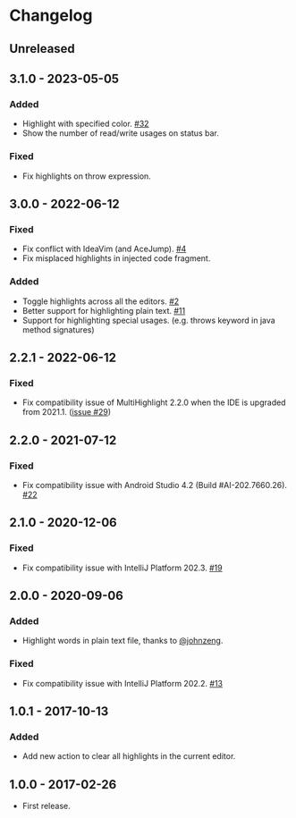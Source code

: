 <!-- Keep a Changelog guide -> https://keepachangelog.com -->

# Changelog

## Unreleased

## 3.1.0 - 2023-05-05

### Added
- Highlight with specified color. [#32](https://github.com/huoguangjin/MultiHighlight/issues/32)
- Show the number of read/write usages on status bar.

### Fixed
- Fix highlights on throw expression.

## 3.0.0 - 2022-06-12

### Fixed
- Fix conflict with IdeaVim (and AceJump). [#4](https://github.com/huoguangjin/MultiHighlight/issues/4)
- Fix misplaced highlights in injected code fragment.

### Added
- Toggle highlights across all the editors. [#2](https://github.com/huoguangjin/MultiHighlight/issues/2)
- Better support for highlighting plain text. [#11](https://github.com/huoguangjin/MultiHighlight/issues/11)
- Support for highlighting special usages. (e.g. throws keyword in java method signatures)

## 2.2.1 - 2022-06-12

### Fixed
- Fix compatibility issue of MultiHighlight 2.2.0 when the IDE is upgraded from 2021.1. ([issue #29](../../issues/29))

## 2.2.0 - 2021-07-12

### Fixed
- Fix compatibility issue with Android Studio 4.2 (Build #AI-202.7660.26). [#22](https://github.com/huoguangjin/MultiHighlight/issues/22)

## 2.1.0 - 2020-12-06

### Fixed
- Fix compatibility issue with IntelliJ Platform 202.3. [#19](https://github.com/huoguangjin/MultiHighlight/issues/19)

## 2.0.0 - 2020-09-06

### Added
- Highlight words in plain text file, thanks to [@johnzeng](https://github.com/johnzeng).

### Fixed
- Fix compatibility issue with IntelliJ Platform 202.2. [#13](https://github.com/huoguangjin/MultiHighlight/issues/13)

## 1.0.1 - 2017-10-13

### Added
- Add new action to clear all highlights in the current editor.

## 1.0.0 - 2017-02-26
- First release.
